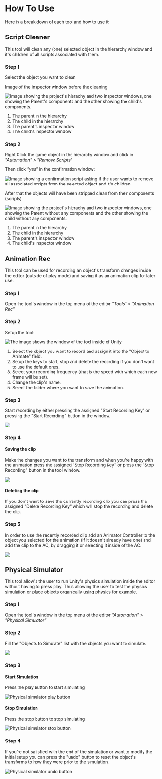 # How To Use

Here is a break down of each tool and how to use it:

## Script Cleaner

This tool will clean any (one) selected object in the hierarchy window and it's children of all scripts associated with them.

### Step 1

Select the object you want to clean

Image of the inspector window before the cleaning:

![Image showing the project's hierachy and two inspector windows, one showing the Parent's components and the other showing the child's components.](./img/script_cleaner_inspector.png)

1. The parent in the hierarchy
2. The child in the hierarchy
3. The parent's inspector window
4. The child's inspector window

### Step 2

Right Click the game object in the hierarchy window and click in _"Automation" > "Remove Scripts"_

Then click _"yes"_ in the confirmation window:

![Image showing a confirmation script asking if the user wants to remove all associated scripts from the selected object and it's children](./img/script_cleaner_confirm.png)

After that the objects will have been stripped clean from their components (scripts)

![Image showing the project's hierachy and two inspector windows, one showing the Parent without any components and the other showing the child without any components.](./img/script_cleaner_inspector_after_clean.png)

1. The parent in the hierarchy
2. The child in the hierarchy
3. The parent's inspector window
4. The child's inspector window

## Animation Rec

This tool can be used for recording an object's transform changes inside the editor (outside of play mode) and saving it as an animation clip for later use.

### Step 1

Open the tool's window in the top menu of the editor _"Tools"_ > _"Animation Rec"_

### Step 2

Setup the tool:

![The image shows the window of the tool inside of Unity](img/animation_rec_window.png)

1. Select the object you want to record and assign it into the "Object to Animate" field.
2. Setup the keys to start, stop and delete the recording if you don't want to use the default ones.
3. Select your recording frequency (that is the speed with which each new frame will be set).
4. Change the clip's name.
5. Select the folder where you want to save the animation.

### Step 3

Start recording by either pressing the assigned "Start Recording Key" or pressing the "Start Recording" button in the window.

![](img/animation_rec_start_btn.png)

### Step 4

#### Saving the clip

Make the changes you want to the transform and when you're happy with the animation press the assigned "Stop Recording Key" or press the "Stop Recording" button in the tool window.

![](img/animation_rec_stop_btn.png)

#### Deleting the clip

If you don't want to save the currently recording clip you can press the assigned "Delete Recording Key" which will stop the recording and delete the clip.

### Step 5

In order to use the recently recorded clip add an Animator Controller to the object you selected for the animation (if it doesn't already have one) and add the clip to the AC, by dragging it or selecting it inside of the AC.

![](img/animation_rec_ac.png)

## Physical Simulator

This tool allow's the user to run Unity's physics simulation inside the editor without having to press play. Thus allowing the user to test the physics simulation or place objects organically using physics for example.

### Step 1

Open the tool's window in the top menu of the editor _"Automation"_ > _"Physical Simulator"_

### Step 2

Fill the "Objects to Simulate" list with the objects you want to simulate.

![](img/physical_simulator_window.png)

### Step 3

#### Start Simulation

Press the play button to start simulating

![Physical simulator play button](img/physical_simulator_play_btn.png)

#### Stop Simulation

Press the stop button to stop simulating

![Physical simulator stop button](img/physical_simulator_stop_btn.png)

### Step 4

If you're not satisfied with the end of the simulation or want to modify the initial setup you can press the "undo" button to reset the object's transforms to how they were prior to the simulation.

![Physical simulator undo button](img/physical_simulator_undo_btn.png)
